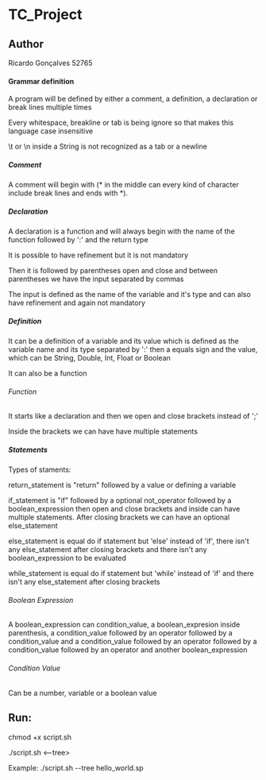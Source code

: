 # TC_Project

## Author
Ricardo Gonçalves 52765

#### Grammar definition
A program will be defined by either a comment, a definition, a declaration or break lines multiple times

Every whitespace, breakline or tab is being ignore so that makes this language case insensitive

\t or \n inside a String is not recognized as a tab or a newline

##### Comment
A comment will begin with (* in the middle can every kind of character include break lines and ends with *). 

##### Declaration
A declaration is a function and will always begin with the name of the function followed by ':' and the return type

It is possible to have refinement but it is not mandatory

Then it is followed by parentheses open and close and between parentheses we have the input separated by commas

The input is defined as the name of the variable and it's type and can also have refinement and again not mandatory

##### Definition
It can be a definition of a variable and its value which is defined as the variable name and its type separated by ':' then a equals sign and the value, which can be String, Double, Int, Float or Boolean

It can also be a function

###### Function
It starts like a declaration and then we open and close brackets instead of ';'

Inside the brackets we can have have multiple statements

##### Statements
Types of staments: 

return_statement is "return" followed by a value or defining a variable

if_statement is "if" followed by a optional not_operator followed by a boolean_expression then open and close brackets and inside can have multiple statements. After closing brackets we can have an optional else_statement

else_statement is equal do if statement but 'else' instead of 'if', there isn't any else_statement after closing brackets and there isn't any boolean_expression to be evaluated

while_statement is equal do if statement but 'while' instead of 'if' and there isn't any else_statement after closing brackets

###### Boolean Expression

A boolean_expression can condition_value, a boolean_expresion inside parenthesis, a condition_value followed by an operator followed by a condition_value and a condition_value followed by an operator followed by a condition_value followed by an operator and another boolean_expression

###### Condition Value

Can be a number, variable or a boolean value

## Run:

chmod +x script.sh

./script.sh <--tree> <filename>

Example: ./script.sh --tree hello_world.sp
